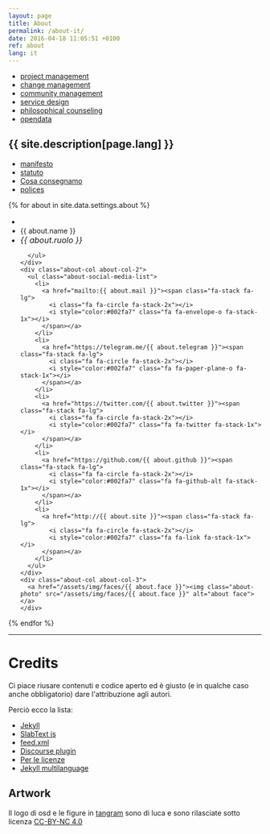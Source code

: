 ```yaml
---
layout: page
title: About
permalink: /about-it/
date: 2016-04-18 11:05:51 +0100
ref: about
lang: it
---
```


<div class="about-tags">
  <ul class="tags">
    <li><a href="/search/#change-management-ref" class="tag">project management</a></li>
    <li><a href="/#change-management-ref" class="tag">change management</a></li>
    <li><a href="/search/#community-management-ref" class="tag">community management</a></li>
    <li><a href="/search/#service-design-ref" class="tag">service design</a></li>
    <li><a href="search/#philosophical-counseling-ref" class="tag">philosophical counseling</a></li>
    <li><a href="/search/#opendata-ref" class="tag">opendata</a></li>
  </ul>
</div>


  <h2 class="about-heading">
    {{ site.description[page.lang] }}
  </h2>


<ul class="about-links">
  <li><a href="/manifesto">manifesto</a></li>
  <li><a href="/2015/03/30/statuto-osd.html">statuto</a></li>
  <li><a href="/consegna/">Cosa consegnamo</a></li>
  <li><a href="/servizi/#policies">polices</a></li>
</ul>


{% for about in site.data.settings.about %}
  <div class="about-col-wrapper">
    <div class="about-col about-col-1">
      <ul class="about-list">
        <li style="font-size:1rem;">
          <span class="fa-stack fa-lg">
            <i class="fa fa-circle fa-stack-2x"></i>
            <i class="{{ about.fa }} fa-stack-1x fa-inverse"></i>
          </span>
        </li>
        <li style="font-weight:400">
          {{ about.name }}
        </li>
          <li style="font-style:italic; font-size:1rem">
            {{ about.ruolo }}
          </li>

      </ul>
    </div>
    <div class="about-col about-col-2">
      <ul class="about-social-media-list">
        <li>
          <a href="mailto:{{ about.mail }}"><span class="fa-stack fa-lg">
            <i class="fa fa-circle fa-stack-2x"></i>
            <i style="color:#002fa7" class="fa fa-envelope-o fa-stack-1x"></i>
          </span></a>
        </li>
        <li>
          <a href="https://telegram.me/{{ about.telegram }}"><span class="fa-stack fa-lg">
            <i class="fa fa-circle fa-stack-2x"></i>
            <i style="color:#002fa7" class="fa fa-paper-plane-o fa-stack-1x"></i>
          </span></a>
        </li>
        <li>
          <a href="https://twitter.com/{{ about.twitter }}"><span class="fa-stack fa-lg">
            <i class="fa fa-circle fa-stack-2x"></i>
            <i style="color:#002fa7" class="fa fa-twitter fa-stack-1x"></i>
          </span></a>
        </li>
        <li>
          <a href="https://github.com/{{ about.github }}"><span class="fa-stack fa-lg">
            <i class="fa fa-circle fa-stack-2x"></i>
            <i style="color:#002fa7" class="fa fa-github-alt fa-stack-1x"></i>
          </span></a>
        </li>
        <li>
          <a href="http://{{ about.site }}"><span class="fa-stack fa-lg">
            <i class="fa fa-circle fa-stack-2x"></i>
            <i style="color:#002fa7" class="fa fa-link fa-stack-1x"></i>
          </span></a>
        </li>
      </ul>
    </div>
    <div class="about-col about-col-3">
      <a href="/assets/img/faces/{{ about.face }}"><img class="about-photo" src="/assets/img/faces/{{ about.face }}" alt="about face"></a>
    </div>
  </div>
{% endfor %}

<hr>

<h1 id="credits">Credits</h1>


Ci piace riusare contenuti e codice aperto ed è giusto (e in qualche caso anche obbligatorio) dare l'attribuzione agli autori.

Perciò ecco la lista:

* [Jekyll](https://jekyllrb.com/)
* [SlabText js](https://github.com/freqdec/slabText)
* [feed.xml](https://github.com/dottorblaster/dottorblaster.github.io)
* [Discourse plugin]()
* [Per le licenze](http://choosealicense.com/)
* [Jekyll multilanguage](https://www.sylvaindurand.org/making-jekyll-multilingual/)


## Artwork

Il logo di osd e le figure in [tangram](https://it.wikipedia.org/wiki/Tangram) sono di luca e sono rilasciate sotto licenza [CC-BY-NC 4.0](https://creativecommons.org/licenses/by-nc/4.0/)

